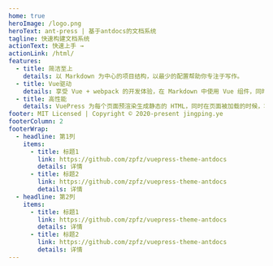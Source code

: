 ```yaml
---
home: true
heroImage: /logo.png
heroText: ant-press | 基于antdocs的文档系统
tagline: 快速构建文档系统
actionText: 快速上手 →
actionLink: /html/
features:
  - title: 简洁至上
    details: 以 Markdown 为中心的项目结构，以最少的配置帮助你专注于写作。
  - title: Vue驱动
    details: 享受 Vue + webpack 的开发体验，在 Markdown 中使用 Vue 组件，同时可以使用 Vue 来开发自定义主题。
  - title: 高性能
    details: VuePress 为每个页面预渲染生成静态的 HTML，同时在页面被加载的时候，将作为 SPA 运行。
footer: MIT Licensed | Copyright © 2020-present jingping.ye
footerColumn: 2
footerWrap:
  - headline: 第1列
    items:
      - title: 标题1
        link: https://github.com/zpfz/vuepress-theme-antdocs
        details: 详情
      - title: 标题2
        link: https://github.com/zpfz/vuepress-theme-antdocs
        details: 详情
  - headline: 第2列
    items:
      - title: 标题1
        link: https://github.com/zpfz/vuepress-theme-antdocs
        details: 详情
      - title: 标题2
        link: https://github.com/zpfz/vuepress-theme-antdocs
        details: 详情
---
```

